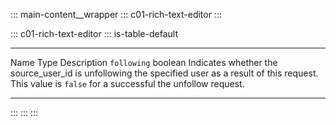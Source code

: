 ::: main-content__wrapper
::: c01-rich-text-editor
:::

::: c01-rich-text-editor
::: is-table-default
  --------------- --------- --------------------------------------------------------------------------------------------------------------------------------------------------------------------
  Name            Type      Description
  ` following `   boolean   Indicates whether the source_user_id is unfollowing the specified user as a result of this request. This value is ` false ` for a successful the unfollow request.
  --------------- --------- --------------------------------------------------------------------------------------------------------------------------------------------------------------------
:::
:::
:::
